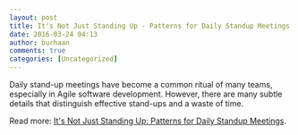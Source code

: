 ```yaml
---
layout: post
title: It's Not Just Standing Up - Patterns for Daily Standup Meetings
date: 2016-03-24 04:13
author: burhaan
comments: true
categories: [Uncategorized]
---
```


Daily stand-up meetings have become a common ritual of many teams, especially in Agile software development. However, there are many subtle details that distinguish effective stand-ups and a waste of time.

Read more: <a href='http://martinfowler.com/articles/itsNotJustStandingUp.html' target='_blank'>It&#039;s Not Just Standing Up: Patterns for Daily Standup Meetings</a>.
